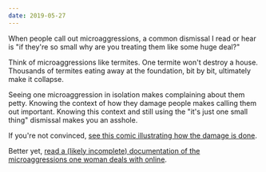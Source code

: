```yaml
---
date: 2019-05-27
---
```


When people call out microaggressions, a common dismissal I read or hear is "if they're so small why are you treating them like some huge deal?"

Think of microaggressions like termites. One termite won't destroy a house. Thousands of termites eating away at the foundation, bit by bit, ultimately make it collapse.

Seeing one microaggression in isolation makes complaining about them petty. Knowing the context of how they damage people makes calling them out important. Knowing this context and still using the "it's just one small thing" dismissal makes you an asshole.

If you're not convinced, [see this comic illustrating how the damage is done](https://everydayfeminism.com/2015/10/why-microaggressions-hurt/).

Better yet, [read a (likely incomplete) documentation of the microaggressions one woman deals with online](https://dev.to/aspittel/nevertheless-ali-coded-4id0).
